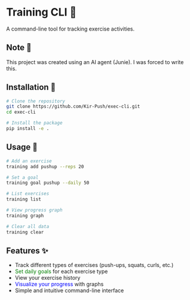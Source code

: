 # Training CLI 💪

A command-line tool for tracking exercise activities.

## Note 📝

This project was created using an AI agent (Junie). I was forced to write this.

## Installation 🔧

```bash
# Clone the repository
git clone https://github.com/Kir-Push/exec-cli.git
cd exec-cli

# Install the package
pip install -e .
```

## Usage 🚀

```bash
# Add an exercise
training add pushup --reps 20

# Set a goal
training goal pushup --daily 50

# List exercises
training list

# View progress graph
training graph

# Clear all data
training clear
```

## Features ✨

- Track different types of exercises (push-ups, squats, curls, etc.)
- <span style="color:green">Set daily goals</span> for each exercise type
- View your exercise history
- <span style="color:blue">Visualize your progress</span> with graphs
- Simple and intuitive command-line interface

